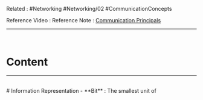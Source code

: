 Related : #Networking #Networking/02 #CommunicationConcepts 

Reference Video :
Reference Note  : [Communication Principals](file:///E:%5CAcademics%5CSEM%203%5CCS2033-Data%20Communication%20and%20Networking%5CNew%20Lecture%20notes%5CL1-Communication-Principles.pdf)

---

<br>

# Content

---

<br>
# Information Representation
- **Bit** : The smallest unit of 
